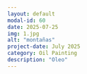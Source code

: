 ```yaml
---
layout: default
modal-id: 60
date: 2025-07-25
img: 1.jpg
alt: "montañas"
project-date: July 2025
category: Oil Painting
description: "Oleo"
---
```

